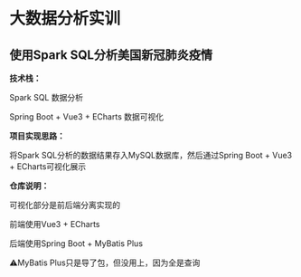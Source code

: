 # 大数据分析实训
## 使用Spark SQL分析美国新冠肺炎疫情
**技术栈：**

Spark SQL 数据分析

Spring Boot + Vue3 + ECharts 数据可视化

**项目实现思路：**

将Spark SQL分析的数据结果存入MySQL数据库，然后通过Spring Boot + Vue3 + ECharts可视化展示

**仓库说明：**

可视化部分是前后端分离实现的

前端使用Vue3 + ECharts

后端使用Spring Boot + MyBatis Plus

⚠️MyBatis Plus只是导了包，但没用上，因为全是查询